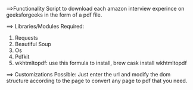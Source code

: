 ==>Functionality
Script to download each amazon interview experince on geeksforgeeks in the form of a pdf file.


==> Libraries/Modules Required:
1) Requests
2) Beautiful Soup
3) Os
4) Pdfkit
5) wkhtmltopdf: use this formula to install, brew cask install wkhtmltopdf


==> Customizations Possible:
Just enter the url and modify the dom structure according to the page to convert any page to pdf that you need.

